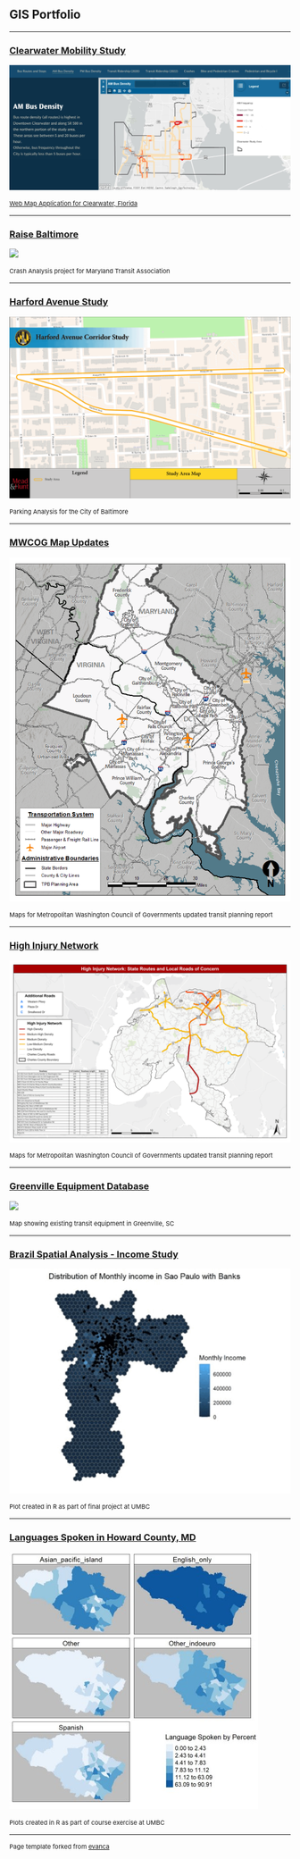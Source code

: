 ## GIS Portfolio

---
### [Clearwater Mobility Study](projects/ClearwaterProject/index.md)
[<img src="/images/Clearwater_BusFrequency.jpg?raw=true"/>](/pdf/Headway_extraction.pdf)
<p style="font-size:11px">
<a href="https://storymaps.arcgis.com/stories/edb73bf91e904ed2a7bca50f06425b48">Web Map Application for Clearwater, Florida
  
  
---
### [Raise Baltimore](/projects/raisebaltimore/index.md)
[<img src="/images/RaiseBalt_ShortGif.gif?raw=true"/>](/pdf/RaiseBaltimore_PDFmaps_compressed.pdf)
<p style="font-size:11px">Crash Analysis project for Maryland Transit Association 

---
### [Harford Avenue Study](/projects/HarfordAve/index.md)
[<img src="/images/Harford_Gif.gif?raw=true"/>](/pdf/Harford_Merged.pdf)
<p style="font-size:11px">Parking Analysis for the City of Baltimore

---
### [MWCOG Map Updates](/projects/MWCOG/index.md)
[<img src="/images/MWCOG_Gif.gif?raw=true"/>](/pdf/MWCOG_Merged.pdf)
<p style="font-size:11px">Maps for Metropolitan Washington Council of Governments updated transit planning report
  

---
### [High Injury Network](/projects/CharlesStMarys/index.md)
[<img src="/images/CharlesMarysGif.gif?raw=true"/>](/pdf/CharlesMarysMerged.pdf)
<p style="font-size:11px">Maps for Metropolitan Washington Council of Governments updated transit planning report  
  

---
### [Greenville Equipment Database](/projects/Greenville/index.md)
[<img src="/images/00_DatabaseLayout_FACTS.png?raw=true"/>](/pdf/Greenville_Merged.pdf)
<p style="font-size:11px">Map showing existing transit equipment in Greenville, SC  
  
  
  
---
### [Brazil Spatial Analysis - Income Study](/pdf/486_final_text.pdf/pdf/final_proj.pdf)
[<img src="/images/BrazilGif.gif?raw=true"/>](/pdf/final_proj.pdf)
<p style="font-size:11px">Plot created in R as part of final project at UMBC

  
---
### [Languages Spoken in Howard County, MD](/pdf/langmap_image.pdf)
[<img src="/images/github_langmap.jpg?raw=true"/>](/pdf/github_langmap.pdf)
<p style="font-size:11px">Plots created in R as part of course exercise at UMBC



---
<p style="font-size:11px">Page template forked from <a href="https://github.com/evanca/quick-portfolio">evanca</a></p>
<!-- Remove above link if you don't want to attibute -->
